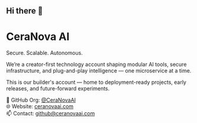 ## Hi there 👋

# CeraNova AI

Secure. Scalable. Autonomous.

We’re a creator-first technology account shaping modular AI tools, secure infrastructure, and plug-and-play intelligence — one microservice at a time.

This is our builder's account — home to deployment-ready projects, early releases, and future-forward experiments.

🚀 GitHub Org: [@CeraNovaAI](https://github.com/CeraNovaAI)  
🌐 Website: [ceranovaai.com](https://ceranovaai.com)  
📫 Contact: github@ceranovaai.com
